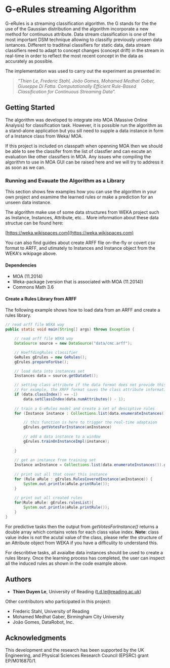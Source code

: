 # G-eRules streaming Algorithm
G-eRules is a streaming classification algorithm. the G stands for the the use of the Gaussian distribution and the algorithm incorporate a new method for continuous attribute. Data stream classification is one of the most important DSM technique allowing to classifiy previously unseen data isntances. Different to traditinal classifiers for static data, data stream classifiers need to adapt to concept changes (concept drift) in the stream in real-time in order to reflect the most recent concept in the data as accurately as possible.

The implementation was used to carry out the experiment as presented in:
> _"Thien Le, Frederic Stahl, João Gomes, Mohamed Medhat Gaber, Giuseppe Di Fatta. Computationally Efficient Rule-Based Classification for Continuous Streaming Data"._


## Getting Started
The algorithm was developed to integrate into MOA (Massive Online Analysis) for classification task. However, it is possible run the algorithm as a stand-alone application but you sill need to supple a data instance in form of a Instance class from Weka/ MOA.

If this project is included on classpath when openning MOA then we should be able to see the classifer from the list of classfier and can excute an evaluation like other classifiers in MOA. Any issues whe compiling the algorithm to use in MOA GUI can be raised here and we will try to address it as soon as we can.

### Running and Evauate the Algorithm as a Library
This section shows few examples how you can use the algorithm in your own project and examime the learned rules or make a prediction for an unseen data instance.

The algorithm make use of some data structures from WEKA project such as Instance, Instances, Attribute, etc... More information about these data structue can be found here:

[https://weka.wikispaces.com](https://weka.wikispaces.com)

You can also find guides about create ARFF file on-the-fly or covert csv format to ARFF, and utimately to Instances and Instance object from the WEKA's wikipage above.

#### Dependencies

* MOA (11.2014)
* Weka-package (version that is associated with MOA (11.2014))
* Commons Math 3.6

#### Create a Rules Library from ARFF
The following example shows how to load data from an ARFF and create a rules library. 

```java
// read arff file WEKA way
public static void main(String[] args) throws Exception {

    // read arff file WEKA way
    DataSource source = new DataSource("data/cmc.arff");

    // HoeffdingRules classifier
    GeRules gErules = new GeRules();
    gErules.prepareForUse();

    // load data into instances set
    Instances data = source.getDataSet();

    // setting class attribute if the data format does not provide this information
    // For example, the XRFF format saves the class attribute information as well
    if (data.classIndex() == -1)
    	data.setClassIndex(data.numAttributes() - 1);
    
    // train a G-eRules model and create a set of desciptive rules
    for (Instance instance : Collections.list(data.enumerateInstances())) {

        // this function is here to trigger the real-time adaptaion
        gErules.getVotesForInstance(anInstance)
 
        // add a data instance to a window
        gErules.trainOnInstanceImpl(instance);
         
    }
	
    // get an instance from training set
    Instance anInstance = Collections.list(data.enumerateInstances()).get(10);
    
    // print out all that cover this instance
    for (Rule aRule : gErules.RulesCoveredInstance(anInstance)) {
        System.out.println(aRule.printRule());
    }
    
    // print out all created rules 
    for(Rule aRule: gErules.rulesList){
        System.out.println(aRule.printRule());
    }
}
```

For predictive tasks then the output from _getVotesForInstance()_ returns a double array which contains votes for each class value index. **Note**: class value index is not the acutal value of the class, please refer the structure of an Attribute object from WEKA if you have a difficulity to understand this. 

For describtive tasks, all avaialbe data instances should be used to create a rules library. Once the learning process has completed, the user can inspect all the induced rules as shown in the code example above. 


## Authors
* **Thien Duyen Le**, University of Reading (t.d.le@reading.ac.uk)

Other contributors who participated in this project:

* Frederic Stahl, University of Reading
* Mohamed Medhat Gaber, Birmingham City University
* João Gomes, DataRobot, Inc.

## Acknowledgments
This development and the research has been supported by the UK Engineering, and Physical Sciences Research Council (EPSRC) grant EP/M016870/1.